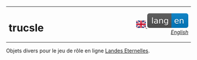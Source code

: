 ||||
|:---|---|---:|
|<h1>trucsle</h1>|`                                           `|[<img src="flag-gb.svg" height="20"/> ![en](lang-en-blue.svg) *English*](README.md)|

Objets divers pour le jeu de rôle en ligne [Landes Eternelles](http://www.landes-eternelles.com/).
